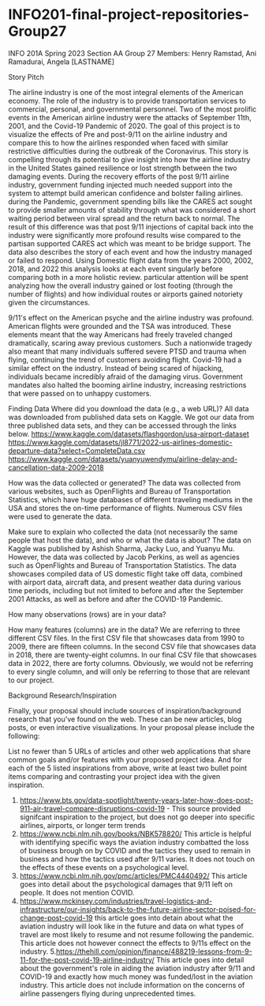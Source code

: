 # INFO201-final-project-repositories-Group27
INFO 201A Spring 2023 Section AA Group 27
Members: Henry Ramstad, Ani Ramadurai, Angela [LASTNAME]


Story Pitch

The airline industry is one of the most integral elements of the American economy.
The role of the industry is to provide transportation services to commercial, personal, and governmental personnel.
Two of the most prolific events in the American airline industry were the attacks of September 11th, 2001, and the Covid-19 Pandemic of 2020. The goal of this project is to visualize the effects of Pre and post-9/11 on the airline industry 
and compare this to how the airlines responded when faced with similar restrictive difficulties during the outbreak of the Coronavirus.
This story is compelling through its potential to give insight into how the airline industry in the United States gained resilience or lost strength between the two damaging events.
During the recovery efforts of the post 9/11 airline industry, government funding injected much needed support into the system to attempt 
build american confidence and bolster failing airlines.
during the Pandemic, government spending bills like the CARES act sought to provide smaller amounts of stability through what was considered
a short waiting period between viral spread and the return back to normal. The result of this difference was that post 9/11 injections of capital back into the industry were significantly more profound 
results wise compared to the partisan supported CARES act which was meant to be bridge support.
The data also describes the story of each event and how the industry managed or failed to respond. 
Using Domestic flight data from the years 2000, 2002, 2018, and 2022 this analysis looks at each event singularly before comparing both in a more holistic review.
particular attention will be spent analyzing how the overall industry gained or lost footing (through the number of flights) and how individual routes or airports gained notoriety given the circumstances.

9/11's effect on the American psyche and the airline industry was profound. 
American flights were grounded and the TSA was introduced. These elements meant that the way Americans had freely traveled changed dramatically, scaring away previous customers.
Such a nationwide tragedy also meant that many individuals suffered severe PTSD and trauma when flying, continuing the trend of customers avoiding flight.
Covid-19 had a similar effect on the industry.
Instead of being scared of hijacking, individuals became incredibly afraid of the damaging virus.
Government mandates also halted the booming airline industry, increasing restrictions that were passed on to unhappy customers.

Finding Data
Where did you download the data (e.g., a web URL)?
All data was downloaded from published data sets on Kaggle. We got our data from three published data sets, and they can be accessed through the links below.
https://www.kaggle.com/datasets/flashgordon/usa-airport-dataset
https://www.kaggle.com/datasets/jl8771/2022-us-airlines-domestic-departure-data?select=CompleteData.csv
https://www.kaggle.com/datasets/yuanyuwendymu/airline-delay-and-cancellation-data-2009-2018

How was the data collected or generated?
The data was collected from various websites, such as OpenFlights and Bureau of Transportation Statistics, which have huge databases of different traveling mediums in the USA and stores the on-time performance of flights. Numerous CSV files were used to generate the data.

Make sure to explain who collected the data (not necessarily the same people that host the data), and who or what the data is about?
The data on Kaggle was published by Ashish Sharma, Jacky Luo, and Yuanyu Mu. However, the data was collected by Jacob Perkins, as well as agencies such as OpenFlights and Bureau of Transportation Statistics. The data showcases compiled data of US domestic flight take off data, combined with airport data, aircraft data, and present weather data during various time periods, including but not limited to before and after the September 2001 Attacks, as well as before and after the COVID-19 Pandemic.

How many observations (rows) are in your data?

How many features (columns) are in the data?
We are referring to three different CSV files. In the first CSV file that showcases data from 1990 to 2009, there are fifteen columns. In the second CSV file that showcases data in 2018, there are twenty-eight columns. In our final CSV file that showcases data in 2022, there are forty columns. Obviously, we would not be referring to every single column, and will only be referring to those that are relevant to our project.
 

Background Research/Inspiration

Finally, your proposal should include sources of inspiration/background research that you've found on the web. These can be new articles, blog posts, or even interactive visualizations. In your proposal please include the following: 

List no fewer than 5 URLs of articles and other web applications that share common goals and/or features with your proposed project idea.
And for each of the 5 listed inspirations from above, write at least two bullet point items comparing and contrasting your project idea with the given inspiration. 
1. https://www.bts.gov/data-spotlight/twenty-years-later-how-does-post-911-air-travel-compare-disruptions-covid-19 - This source provided signifcant inspiration to the project, but does not go deeper into specific airlines, airports, or longer term trends
2. https://www.ncbi.nlm.nih.gov/books/NBK578820/ This article is helpful with identifying specific ways the aviation industry combatted the loss of business brough on by COVID and the tactics they used to remain in business and how the tactics used after 9/11 varies. It does not touch on the effects of these events on a psychological level.
3. https://www.ncbi.nlm.nih.gov/pmc/articles/PMC4440492/ This article goes into detail about the psychological damages that 9/11 left on people. It does not mention COVID.
4. https://www.mckinsey.com/industries/travel-logistics-and-infrastructure/our-insights/back-to-the-future-airline-sector-poised-for-change-post-covid-19 this article goes into detain about what the aviation industry will look like in the future and data on what types of travel are most likely to resume and not resume following the pandemic. This article does not however connect the effects to 9/11s effect on the industry.
5.https://thehill.com/opinion/finance/488219-lessons-from-9-11-for-the-post-covid-19-airline-industry/ This article goes into detail about the government's role in aiding the aviation industry after 9/11 and COVID-19 and exactly how much money was funded/lost in the aviation industry. This article does not include information on the concerns of airline passengers flying during unprecedented times.


